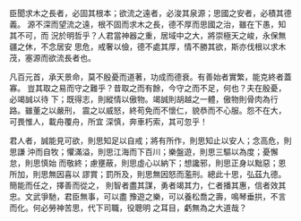 臣聞求木之長者，必固其根本；欲流之遠者，必浚其泉源；思國之安者，必積其德義。
源不深而望流之遠，根不固而求木之長，德不厚而思國之治，雖在下愚，知其不可，而
況於明哲乎？人君當神器之重，居域中之大，將崇極天之峻，永保無疆之休，不念居安
思危，戒奢以儉，德不處其厚，情不勝其欲，斯亦伐根以求木茂，塞源而欲流長者也。

凡百元首，承天景命，莫不殷憂而道著，功成而德衰。有善始者實繁，能克終者蓋寡。
豈其取之易而守之難乎？昔取之而有餘，今守之而不足，何也？夫在殷憂，必竭誠以待
下；既得志，則縱情以傲物。竭誠則胡越之一體，傲物則骨肉為行路。雖董之以嚴刑，
震之以威怒，終苟免而不懷仁，貌恭而不心服。怨不在大，可畏惟人，載舟覆舟，所宜
深慎，奔車朽索，其可忽乎！

君人者，誠能見可欲，則思知足以自戒；將有所作，則思知止以安人；念高危，則思謙
沖而自牧；懼滿溢，則思江海而下百川；樂盤遊，則思三驅以為度；憂懈怠，則思慎始
而敬終；慮壅蔽，則思虛心以納下；想讒邪，則思正身以黜惡；恩所加，則思無因喜以
謬賞；罰所及，則思無因怒而濫刑。總此十思，弘茲九德。簡能而任之，擇善而從之，
則智者盡其謀，勇者竭其力，仁者播其惠，信者效其忠。文武爭馳，君臣無事，可以盡
豫遊之樂，可以養松喬之壽，鳴琴垂拱，不言而化。何必勞神苦思，代下司職，役聰明
之耳目，虧無為之大道哉？

